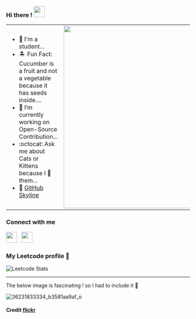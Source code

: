 ### Hi there ! <img src="https://raw.githubusercontent.com/MartinHeinz/MartinHeinz/master/wave.gif" width="30px">

<!--
**shreelakshmijoshi/shreelakshmijoshi** is a ✨ _special_ ✨ repository because its `README.md` (this file) appears on your GitHub profile.

Here are some ideas to get you started:

- 🔭 I’m currently working on ...
- 🌱 I’m currently learning ...
- 👯 I’m looking to collaborate on ...
- 🤔 I’m looking for help with ...
- 💬 Ask me about ...
- 📫 How to reach me: ...
- 😄 Pronouns: ...
- ⚡ Fun fact: ...
-->
<table>
<tr>
<td width="70%">
<ul>
          <li>🌊 I'm a student...</li>
          <li>🏝 Fun Fact: Cucumber is a fruit and not a vegetable because it has seeds inside....</li>
          <li>🔭 I’m currently working on Open-Source Contribution... </li>
<!--           <li>🌱 I’m currently learning Virtual Reality... </li> -->
          <li>:octocat: Ask me about Cats or Kittens because I 💛 them...  </li>
          <li> 🌆 <a href="https://skyline.github.com/shreelakshmijoshi/2021">GitHub Skyline</a> </li>

<!--           <li>📈📉 I believe learning curve is never linear it's always in bits and pieces </li> -->
 </ul>  
</td>
<td width="50%">
 <img src="https://user-images.githubusercontent.com/74366348/156974446-534dea9a-0378-4ada-911b-9028e743e161.png" width="500" />
</td>
</table>
<h3 align="left">Connect with me</h3>
<p align='left'>
<a href="mailto:shreelakshmi.joshi@outlook.com"><img height="30" src="https://raw.githubusercontent.com/iansmathew/iansmathew/master/assets/icon_email.png"></a>&nbsp;&nbsp;
<a href="https://www.linkedin.com/in/shreelakshmi-joshi-a250a61a6/"><img height="30" src="https://raw.githubusercontent.com/iansmathew/iansmathew/master/assets/icon_linkedin.png"></a>&nbsp;&nbsp;
</p>


### My Leetcode profile 🙂 
![Leetcode Stats](https://leetcode.card.workers.dev/?username=Shreelakshmi_M_Joshi)
<!-- ![Leetcode Stats](https://leetcode.card.workers.dev/Shreelakshmi_M_Joshi?theme=dark&font=baloo&extension=null) -->

<!-- [![Shreelakshmi's LeetCode stats](https://leetcode-stats-six.vercel.app/api?username=Shreelakshmi_M_Joshi&theme=dark)](https://github.com/Shreelakshmi_M_Joshi/leetcode-stats) -->
---
The below image is fascinating ! so I had to include it 🙂

![36231833334_b3581aa9af_o](https://user-images.githubusercontent.com/74366348/156703518-fdef9729-0ea4-4df7-965b-c0745903b324.png)

#### Credit [flickr](https://www.flickr.com/photos/95869671@N08/36231833334)


<!-- 

 - 🌊 I'm a student...
 - 🏝 Fun Fact: Cucumber is a fruit and not a vegetable because it has seeds inside....
 - 🔭 I’m currently working on Open-Source Contribution...
 - 🌱 I’m currently learning Virtual Reality... 
 - :octocat: Ask me about Cats or Kittens becuase I 💛 them...

  -->
<!-- #### My Leetcode profile 🙂 -->

<!-- ![Leetcode Stats](https://leetcode.card.workers.dev/?username=Shreelakshmi_M_Joshi)
 -->
